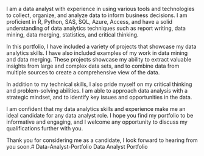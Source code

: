 I am a data analyst with experience in using various tools and technologies to collect, organize, and analyze data to inform business decisions. I am proficient in R, Python, SAS, SQL, Azure, Access, and have a solid understanding of data analytics techniques such as report writing, data mining, data merging, statistics, and critical thinking.

In this portfolio, I have included a variety of projects that showcase my data analytics skills. I have also included examples of my work in data mining and data merging. These projects showcase my ability to extract valuable insights from large and complex data sets, and to combine data from multiple sources to create a comprehensive view of the data.

In addition to my technical skills, I also pride myself on my critical thinking and problem-solving abilities. I am able to approach data analysis with a strategic mindset, and to identify key issues and opportunities in the data.

I am confident that my data analytics skills and experience make me an ideal candidate for any data analyst role. I hope you find my portfolio to be informative and engaging, and I welcome any opportunity to discuss my qualifications further with you.

Thank you for considering me as a candidate, I look forward to hearing from you soon.# Data-Analyst-Portfolio
Data Analyst Portfolio
